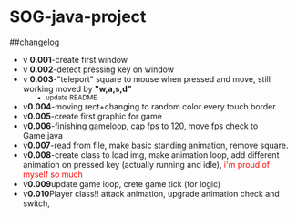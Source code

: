 # SOG-java-project
##changelog<br>
<ul>
    <dl>
        <dt><li>v <b>0.001</b>-create first window</li></dt>
        <dt><li>v <b>0.002</b>-detect pressing key on window</li></dt>
        <dt><li>v <b>0.003</b>-"teleport" square to mouse when pressed and move, still working moved by <b>"w,a,s,d"</b></dt>
        <dd><small><li>update README</li></small></dd>
        <dt><li>v<b>0.004</b>-moving rect+changing to random color every touch border</li></dt>
        <dt><li>v<b>0.005</b>-create first graphic for game</li></dt>
        <dt><li>v<b>0.006</b>-finishing gameloop, cap fps to 120, move fps check to Game.java</li></dt>
        <dt><li>v<b>0.007</b>-read from file, make basic standing animation, remove square. </li></dt>
        <dt><li>v<b>0.008</b>-create class to load img, make animation loop, add different animation on pressed key (actually running and idle), <span style="color: red">i'm proud of myself so much </span></li></dt>
        <dt><li>v<b>0.009</b>update game loop, crete game tick (for logic)</li></dt>
        <dt><li>v<b>0.010</b>Player class!! attack animation, upgrade animation check and switch,</li></dt>
</dl>
</ul>

[//]: # (<span style="color: green"> Some green text </span>)